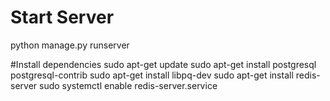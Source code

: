 # Start Server
python manage.py runserver

#Install dependencies
sudo apt-get update
sudo apt-get install postgresql postgresql-contrib
sudo apt-get install libpq-dev
sudo apt-get install redis-server
sudo systemctl enable redis-server.service
